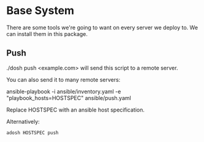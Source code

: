 # Base System

There are some tools we're going to want on every server we deploy to.
We can install them in this package.


## Push

./dosh push <example.com> will send this script to a remote server.

You can also send it to many remote servers:

ansible-playbook -i ansible/inventory.yaml -e "playbook_hosts=HOSTSPEC" ansible/push.yaml

Replace HOSTSPEC with an ansible host specification.

Alternatively:

    adosh HOSTSPEC push

